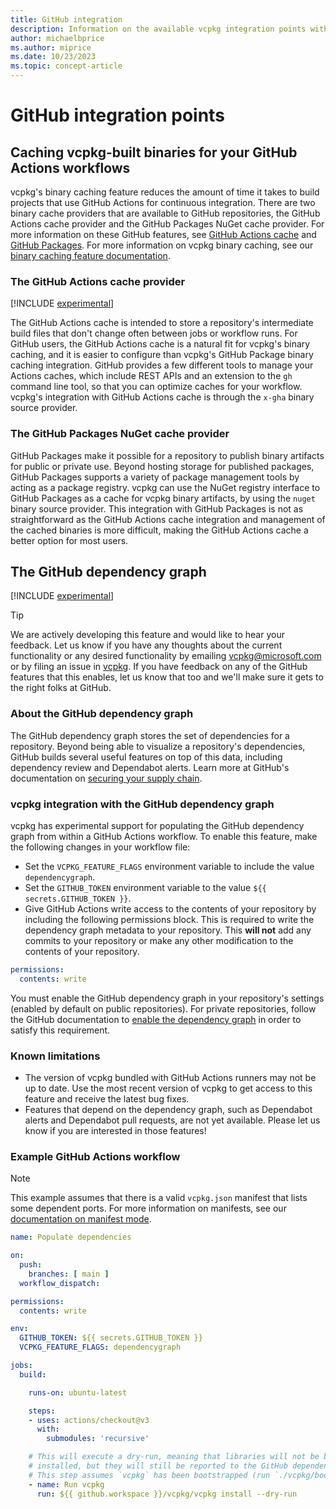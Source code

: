 ```yaml
---
title: GitHub integration
description: Information on the available vcpkg integration points with GitHub
author: michaelbprice
ms.author: miprice
ms.date: 10/23/2023
ms.topic: concept-article
---
```


# GitHub integration points

## <a name="caching"></a> Caching vcpkg-built binaries for your GitHub Actions workflows

vcpkg's binary caching feature reduces the amount of time it takes to build projects that use GitHub Actions for continuous integration. There are two binary cache providers that are available to GitHub repositories, the GitHub Actions cache provider and the GitHub Packages NuGet cache provider. For more information on these GitHub features, see [GitHub Actions cache](https://docs.github.com/actions/using-workflows/caching-dependencies-to-speed-up-workflows) and [GitHub Packages](https://docs.github.com/packages/learn-github-packages/introduction-to-github-packages). For more information on vcpkg binary caching, see our [binary caching feature documentation](./users/binarycaching.md).

### <a name="caching-actions"></a> The GitHub Actions cache provider

[!INCLUDE [experimental](../includes/experimental.md)]

The GitHub Actions cache is intended to store a repository's intermediate build files that don't change often between jobs or workflow runs. For GitHub users, the GitHub Actions cache is a natural fit for vcpkg's binary caching, and it is easier to configure than vcpkg's GitHub Package binary caching integration. GitHub provides a few different tools to manage your Actions caches, which include REST APIs and an extension to the `gh` command line tool, so that you can optimize caches for your workflow. vcpkg's integration with GitHub Actions cache is through the `x-gha` binary source provider.

### <a name="caching-nuget"></a> The GitHub Packages NuGet cache provider

GitHub Packages make it possible for a repository to publish binary artifacts for public or private use. Beyond hosting storage for published packages, GitHub Packages supports a variety of package management tools by acting as a package registry. vcpkg can use the NuGet registry interface to GitHub Packages as a cache for vcpkg binary artifacts, by using the `nuget` binary source provider. This integration with GitHub Packages is not as straightforward as the GitHub Actions cache integration and management of the cached binaries is more difficult, making the GitHub Actions cache a better option for most users.

## <a name="dependency-graph"></a> The GitHub dependency graph

[!INCLUDE [experimental](../includes/experimental.md)]

> [!TIP]
> We are actively developing this feature and would like to hear your feedback. Let us know if you have any thoughts about the current functionality or any desired functionality by emailing [vcpkg@microsoft.com](mailto:vcpkg@microsoft.com) or by filing an issue in [vcpkg](https://github.com/microsoft/vcpkg/issues). If you have feedback on any of the GitHub features that this enables, let us know that too and we'll make sure it gets to the right folks at GitHub.

### About the GitHub dependency graph

The GitHub dependency graph stores the set of dependencies for a repository. Beyond being able to visualize a repository's dependencies, GitHub builds several useful features on top of this data, including dependency review and Dependabot alerts. Learn more at GitHub's documentation on [securing your supply chain](https://docs.github.com/en/code-security/supply-chain-security/understanding-your-software-supply-chain/about-supply-chain-security).

### vcpkg integration with the GitHub dependency graph

vcpkg has experimental support for populating the GitHub dependency graph from within a GitHub Actions workflow. To enable this feature, make the following changes in your workflow file:

* Set the `VCPKG_FEATURE_FLAGS` environment variable to include the value `dependencygraph`.
* Set the `GITHUB_TOKEN` environment variable to the value `${{ secrets.GITHUB_TOKEN }}`.
* Give GitHub Actions write access to the contents of your repository by including the following permissions block. This is required to write the dependency graph metadata to your repository. This __will not__ add any commits to your repository or make any other modification to the contents of your repository.

```yaml
permissions:
  contents: write
```

You must enable the GitHub dependency graph in your repository's settings (enabled by default on public repositories). For private repositories, follow the GitHub documentation to [enable the dependency graph](https://docs.github.com/code-security/supply-chain-security/understanding-your-software-supply-chain/configuring-the-dependency-graph#enabling-and-disabling-the-dependency-graph-for-a-private-repository) in order to satisfy this requirement.

### Known limitations

* The version of vcpkg bundled with GitHub Actions runners may not be up to date. Use the most recent version of vcpkg to get access to this feature and receive the latest bug fixes.
* Features that depend on the dependency graph, such as Dependabot alerts and Dependabot pull requests, are not yet available. Please let us know if you are interested in those features!

### Example GitHub Actions workflow

> [!NOTE]
> This example assumes that there is a valid `vcpkg.json` manifest that lists some dependent ports. For more information on manifests, see our [documentation on manifest mode](./users/manifests.md).

```yaml
name: Populate dependencies

on:
  push:
    branches: [ main ]
  workflow_dispatch:

permissions:
  contents: write

env:
  GITHUB_TOKEN: ${{ secrets.GITHUB_TOKEN }}
  VCPKG_FEATURE_FLAGS: dependencygraph

jobs:
  build:

    runs-on: ubuntu-latest

    steps:
    - uses: actions/checkout@v3
      with:
        submodules: 'recursive'

    # This will execute a dry-run, meaning that libraries will not be built and
    # installed, but they will still be reported to the GitHub dependency graph.
    # This step assumes `vcpkg` has been bootstrapped (run `./vcpkg/bootstrap-vcpkg`)
    - name: Run vcpkg
      run: ${{ github.workspace }}/vcpkg/vcpkg install --dry-run

```
